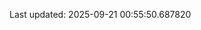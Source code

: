 <!-- lastfm -->
<p align="center"></p>

<!--START_SECTION:last-updated-->
Last updated: 2025-09-21 00:55:50.687820
<!--END_SECTION:last-updated-->